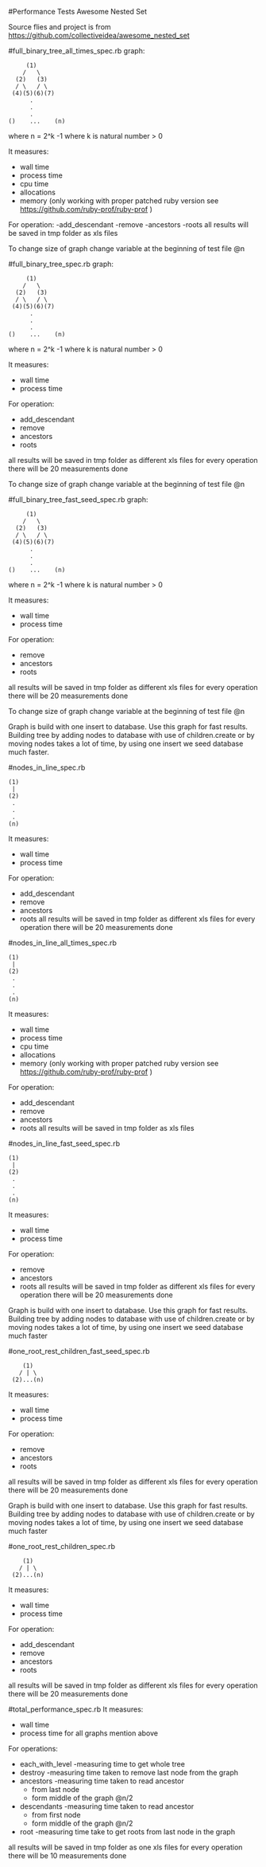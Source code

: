 #Performance Tests Awesome Nested Set

Source flies and project is from https://github.com/collectiveidea/awesome_nested_set

#full_binary_tree_all_times_spec.rb
graph:
```
     (1)
    /   \
  (2)   (3)
  / \   / \
 (4)(5)(6)(7)
      .
      .
      .
()    ...    (n)
```
where n = 2^k -1 where k is natural number > 0

It measures:
- wall time
- process time
- cpu time
- allocations
- memory (only working with proper patched ruby version see https://github.com/ruby-prof/ruby-prof )

For operation:
-add_descendant
-remove
-ancestors
-roots
all results will be saved in tmp folder as xls files

To change size of graph change variable at the beginning of test file @n

#full_binary_tree_spec.rb
graph:
```
     (1)
    /   \
  (2)   (3)
  / \   / \
 (4)(5)(6)(7)
      .
      .
      .
()    ...    (n)
```
where n = 2^k -1 where k is natural number > 0

It measures:
- wall time
- process time

For operation:
- add_descendant
- remove
- ancestors
- roots

all results will be saved in tmp folder as different xls files
for every operation there will be 20 measurements done

To change size of graph change variable at the beginning of test file @n

#full_binary_tree_fast_seed_spec.rb
graph:
```
     (1)
    /   \
  (2)   (3)
  / \   / \
 (4)(5)(6)(7)
      .
      .
      .
()    ...    (n)
```
where n = 2^k -1 where k is natural number > 0

It measures:
- wall time
- process time

For operation:
- remove
- ancestors
- roots

all results will be saved in tmp folder as different xls files
for every operation there will be 20 measurements done

To change size of graph change variable at the beginning of test file @n

Graph is build with one insert to database.
Use this graph for fast results. Building tree by adding nodes to database with use of children.create or by moving nodes
takes a lot of time, by using one insert we seed database much faster.

#nodes_in_line_spec.rb
```
(1)
 |
(2)
 .
 .
 .
(n)
```
It measures:
- wall time
- process time

For operation:
- add_descendant
- remove
- ancestors
- roots
all results will be saved in tmp folder as different xls files
for every operation there will be 20 measurements done

#nodes_in_line_all_times_spec.rb
```
(1)
 |
(2)
 .
 .
 .
(n)
```
It measures:
- wall time
- process time
- cpu time
- allocations
- memory (only working with proper patched ruby version see https://github.com/ruby-prof/ruby-prof )

For operation:
- add_descendant
- remove
- ancestors
- roots
all results will be saved in tmp folder as xls files

#nodes_in_line_fast_seed_spec.rb
```
(1)
 |
(2)
 .
 .
 .
(n)
```
It measures:
- wall time
- process time

For operation:
- remove
- ancestors
- roots
all results will be saved in tmp folder as different xls files
for every operation there will be 20 measurements done

Graph is build with one insert to database.
Use this graph for fast results. Building tree by adding nodes to database with use of children.create or by moving nodes
takes a lot of time, by using one insert we seed database much faster

#one_root_rest_children_fast_seed_spec.rb
```
    (1)
   / | \
 (2)...(n)
```
It measures:
- wall time
- process time

For operation:
- remove
- ancestors
- roots

all results will be saved in tmp folder as different xls files
for every operation there will be 20 measurements done

Graph is build with one insert to database.
Use this graph for fast results. Building tree by adding nodes to database with use of children.create or by moving nodes
takes a lot of time, by using one insert we seed database much faster

#one_root_rest_children_spec.rb
```
    (1)
   / | \
 (2)...(n)
```
It measures:
- wall time
- process time

For operation:
- add_descendant
- remove
- ancestors
- roots

all results will be saved in tmp folder as different xls files
for every operation there will be 20 measurements done

#total_performance_spec.rb
It measures:
- wall time
- process time
for all graphs mention above

For operations:
- each_with_level -measuring time to get whole tree
- destroy -measuring time taken to remove last node from the graph
- ancestors -measuring time taken to read ancestor
  - from last node
  - form middle of the graph @n/2
- descendants -measuring time taken to read ancestor
  - from first node
  - form middle of the graph @n/2
- root -measuring time take to get roots from last node in the graph

all results will be saved in tmp folder as one xls files
for every operation there will be 10 measurements done
